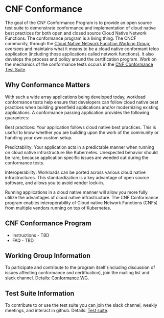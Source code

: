 # CNF Conformance
The goal of the CNF Conformance Program is to provide an open source test suite to demonstrate conformance and implementation of cloud native best practices for both open and closed source Cloud Native Network Functions. The conformance program is a living thing. The CNCF community, through the [Cloud Native Network Function Working Group](cnf-wg/README.md), oversees and maintains what it means to be a cloud native conformant telco application (including those applications called network functions). It also develops the process and policy around the certification program. Work on the mechanics of the conformance tests occurs in the [CNF Conformance Test Suite](README-testsuite.md).

## Why Conformance Matters
With such a wide array applications being developed today, workload conformance tests help ensure that developers can follow cloud native best practices when building greenfield applications and/or modernizing existing applications. A conformance passing application provides the following guarantees:

Best practices: Your application follows cloud native best practices. This is useful to know whether you are building upon the work of the community or handling your own custom setup.

Predictability: Your application acts in a predictable manner when running on cloud native infrastructure like Kubernetes. Unexpected behavior should be rare, because application specific issues are weeded out during the conformance tests.

Interoperability: Workloads can be ported across various cloud native infrastructures. This standardization is a key advantage of open source software, and allows you to avoid vendor lock-in.

Running applications in a cloud native manner will allow you more fully utilize the advantages of cloud native infrastructure. The CNF Conformance program enables interoperability of Cloud native Network Functions (CNFs) from multiple vendors running on top of Kubernetes.

## CNF Conformance Program

- Instructions - TBD
- FAQ - TBD

## Working Group Information

To participate and contribute to the program itself (including discussion of
issues affecting conformance and certification), join the mailing list and
slack channel. Details: [Conformance WG](cnf-wg/README.md).

## Test Suite Information

To contribute to or use the test suite you can join the slack channel, weekly meetings, and interact in github. Details: [Test suite](README-testsuite.md).
